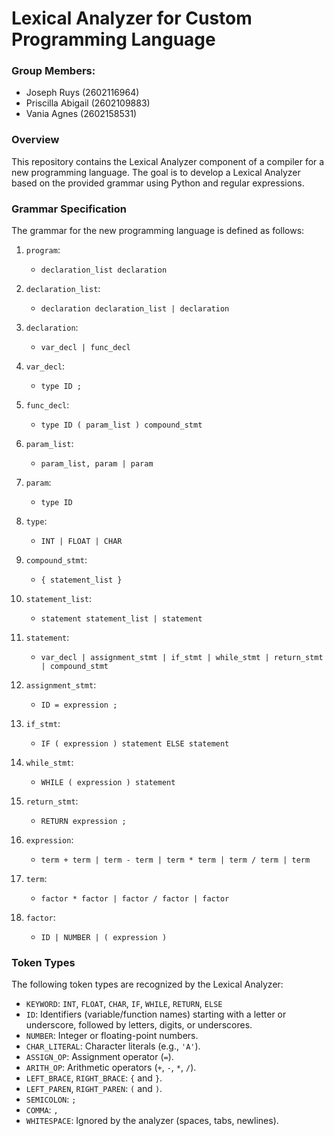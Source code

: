 # Lexical Analyzer for Custom Programming Language

### Group Members:

- Joseph Ruys (2602116964)
- Priscilla Abigail (2602109883)
- Vania Agnes (2602158531)

### Overview
This repository contains the Lexical Analyzer component of a compiler for a new programming language. The goal is to develop a Lexical Analyzer based on the provided grammar using Python and regular expressions.

### Grammar Specification

The grammar for the new programming language is defined as follows:

1. `program`: 
   - `declaration_list declaration`
   
2. `declaration_list`: 
   - `declaration declaration_list | declaration`

3. `declaration`: 
   - `var_decl | func_decl`
   
4. `var_decl`: 
   - `type ID ;`

5. `func_decl`: 
   - `type ID ( param_list ) compound_stmt`

6. `param_list`: 
   - `param_list, param | param`

7. `param`: 
   - `type ID`

8. `type`: 
   - `INT | FLOAT | CHAR`

9. `compound_stmt`: 
   - `{ statement_list }`

10. `statement_list`: 
    - `statement statement_list | statement`

11. `statement`: 
    - `var_decl | assignment_stmt | if_stmt | while_stmt | return_stmt | compound_stmt`

12. `assignment_stmt`: 
    - `ID = expression ;`

13. `if_stmt`: 
    - `IF ( expression ) statement ELSE statement`

14. `while_stmt`: 
    - `WHILE ( expression ) statement`

15. `return_stmt`: 
    - `RETURN expression ;`

16. `expression`: 
    - `term + term | term - term | term * term | term / term | term`

17. `term`: 
    - `factor * factor | factor / factor | factor`

18. `factor`: 
    - `ID | NUMBER | ( expression )`

### Token Types
The following token types are recognized by the Lexical Analyzer:
- `KEYWORD`: `INT`, `FLOAT`, `CHAR`, `IF`, `WHILE`, `RETURN`, `ELSE`
- `ID`: Identifiers (variable/function names) starting with a letter or underscore, followed by letters, digits, or underscores.
- `NUMBER`: Integer or floating-point numbers.
- `CHAR_LITERAL`: Character literals (e.g., `'A'`).
- `ASSIGN_OP`: Assignment operator (`=`).
- `ARITH_OP`: Arithmetic operators (`+`, `-`, `*`, `/`).
- `LEFT_BRACE`, `RIGHT_BRACE`: `{` and `}`.
- `LEFT_PAREN`, `RIGHT_PAREN`: `(` and `)`.
- `SEMICOLON`: `;`
- `COMMA`: `,`
- `WHITESPACE`: Ignored by the analyzer (spaces, tabs, newlines).

